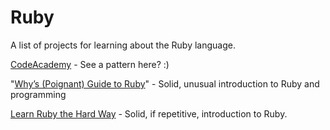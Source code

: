 # Ruby

A list of projects for learning about the Ruby language.

[CodeAcademy](https://www.codecademy.com/learn/ruby) - See a pattern here? :)

"[Why’s (Poignant) Guide to Ruby](http://poignant.guide/book/)" - Solid, unusual introduction to Ruby and programming

[Learn Ruby the Hard Way](http://learnrubythehardway.org/book/) - Solid, if repetitive, introduction to Ruby.
